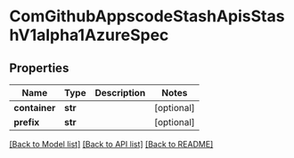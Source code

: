 # ComGithubAppscodeStashApisStashV1alpha1AzureSpec

## Properties
Name | Type | Description | Notes
------------ | ------------- | ------------- | -------------
**container** | **str** |  | [optional] 
**prefix** | **str** |  | [optional] 

[[Back to Model list]](../README.md#documentation-for-models) [[Back to API list]](../README.md#documentation-for-api-endpoints) [[Back to README]](../README.md)



